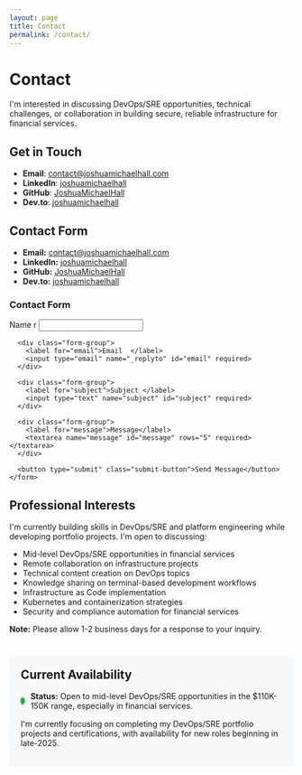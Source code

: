 ```yaml
---
layout: page
title: Contact
permalink: /contact/
---
```


# Contact

I'm interested in discussing DevOps/SRE opportunities, technical challenges, or collaboration in building secure, reliable infrastructure for financial services.

## Get in Touch

- **Email**: <a href="mailto:contact@joshuamichaelhall.com">contact@joshuamichaelhall.com</a>
- **LinkedIn**: [joshuamichaelhall](https://linkedin.com/in/joshuamichaelhall)
- **GitHub**: [JoshuaMichaelHall](https://github.com/JoshuaMichaelHall)
- **Dev.to**: [joshuamichaelhall](https://dev.to/joshuamichaelhall)

## Contact Form

<div class="contact-container">
  <div class="contact-info">
    <ul class="contact-methods">
      <li>
        <strong>Email:</strong> <a href="mailto:contact@joshuamichaelhall.com">contact@joshuamichaelhall.com</a>
      </li>
      <li>
        <strong>LinkedIn:</strong> <a href="https://linkedin.com/in/joshuamichaelhall" target="_blank">joshuamichaelhall</a>
      </li>
      <li>
        <strong>GitHub:</strong> <a href="https://github.com/JoshuaMichaelHall" target="_blank">JoshuaMichaelHall</a>
      </li>
      <li>
        <strong>Dev.to:</strong> <a href="https://dev.to/joshuamichaelhall" target="_blank">joshuamichaelhall</a>
      </li>
    </ul>
  </div>

  <div class="contact-form-container">
    <h3>Contact Form</h3>
    <form action="https://formspree.io/f/your-formspree-id" method="POST" class="contact-form">
      <div class="form-group">
        <label for="name">Name  r</label>
        <input type="text" name="name" id="name" required>
      </div>
      
      <div class="form-group">
        <label for="email">Email  </label>
        <input type="email" name="_replyto" id="email" required>
      </div>
      
      <div class="form-group">
        <label for="subject">Subject </label>
        <input type="text" name="subject" id="subject" required>
      </div>
      
      <div class="form-group">
        <label for="message">Message</label>
        <textarea name="message" id="message" rows="5" required></textarea>
      </div>
      
      <button type="submit" class="submit-button">Send Message</button>
    </form>
  </div>
</div>

## Professional Interests

I'm currently building skills in DevOps/SRE and platform engineering while developing portfolio projects. I'm open to discussing:

- Mid-level DevOps/SRE opportunities in financial services
- Remote collaboration on infrastructure projects
- Technical content creation on DevOps topics
- Knowledge sharing on terminal-based development workflows
- Infrastructure as Code implementation
- Kubernetes and containerization strategies
- Security and compliance automation for financial services

<div class="note">
  <p><strong>Note:</strong> Please allow 1-2 business days for a response to your inquiry.</p>
</div>

<div class="availability-section">
  <h2>Current Availability</h2>
  <div class="availability-status">
    <span class="status-indicator available"></span>
    <p><strong>Status:</strong> Open to mid-level DevOps/SRE opportunities in the $110K-150K range, especially in financial services.</p>
  </div>
  <p>I'm currently focusing on completing my DevOps/SRE portfolio projects and certifications, with availability for new roles beginning in late-2025.</p>
</div>

<style>
  .availability-section {
    margin-top: 40px;
    background-color: #f6f8fa;
    padding: 20px;
    border-radius: 8px;
  }
  
  .availability-section h2 {
    margin-top: 0;
  }
  
  .availability-status {
    display: flex;
    align-items: center;
    margin-bottom: 15px;
  }
  
  .status-indicator {
    width: 12px;
    height: 12px;
    border-radius: 50%;
    margin-right: 10px;
  }
  
  .status-indicator.available {
    background-color: #2ea44f;
    box-shadow: 0 0 0 3px rgba(46, 164, 79, 0.2);
  }
  
  .availability-status p {
    margin: 0;
  }
</style>